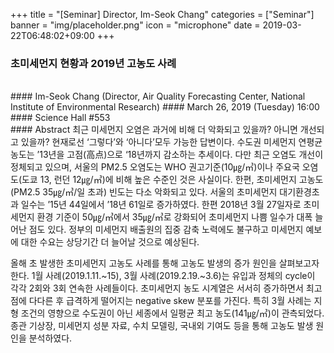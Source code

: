 +++
title = "[Seminar] Director, Im-Seok Chang"
categories = ["Seminar"]
banner = "img/placeholder.png"
icon = "microphone"
date = 2019-03-22T06:48:02+09:00
+++
### 초미세먼지 현황과 2019년 고농도 사례
<br>
#### Im-Seok Chang (Director, Air Quality Forecasting Center, National Institute of Environmental Research)
#### March 26, 2019 (Tuesday) 16:00
#### Science Hall #553
<br>
#### Abstract
최근 미세먼지 오염은 과거에 비해 더 악화되고 있을까? 아니면 개선되고 있을까? 현재로선 ‘그렇다’와 ‘아니다’모두 가능한 답변이다. 수도권 미세먼지 연평균 농도는 ’13년을 고점(高点)으로 ‘18년까지 감소하는 추세이다. 다만 최근 오염도 개선이 정체되고 있으며, 서울의 PM2.5 오염도는 WHO 권고기준(10㎍/㎥)이나 주요국 오염도(도쿄 13, 런던 12㎍/㎥)에 비해 높은 수준인 것은 사실이다. 한편, 초미세먼지 고농도(PM2.5 35㎍/㎥/일 초과) 빈도는 다소 악화되고 있다. 서울의 초미세먼지 대기환경초과 일수는 ’15년 44일에서 ’18년 61일로 증가하였다. 한편  2018년 3월 27일자로 초미세먼지 환경 기준이 50㎍/㎥에서 35㎍/㎥로 강화되어 초미세먼지 나쁨 일수가 대폭 늘어난 점도 있다. 정부의 미세먼지 배출원의 집중 감축 노력에도 불구하고 미세먼지 예보에 대한 수요는 상당기간 더 늘어날 것으로 예상된다.

올해 초 발생한 초미세먼지 고농도 사례를 통해 고농도 발생의 증가 원인을 살펴보고자 한다. 1월 사례(2019.1.11.~15), 3월 사례(2019.2.19.~3.6)는 유입과 정체의 cycle이 각각 2회와 3회 연속한 사례들이다. 초미세먼지 농도 시계열은 서서히 증가하면서 최고점에 다다른 후 급격하게 떨어지는 negative skew 분포를 가진다. 특히 3월 사례는 지형 조건의 영향으로 수도권이 아닌 세종에서 일평균 최고 농도(141㎍/㎥)이 관측되었다. 종관 기상장, 미세먼지 성분 자료, 수치 모델링, 국내외 기여도 등을 통해 고농도 발생 원인을 분석하였다.
